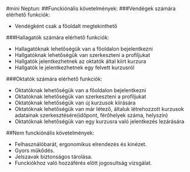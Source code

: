 ﻿#mini Neptun:
##Funckiónális követelmények:
###Vendégek számára elérhető funkciók:
 * Vendégként csak a főoldalt megtekinthető

###Hallagatók számára elérhető funkciók:
 * Hallagatóknak lehetőségük van a főoldalon bejelentkezni
 * Hallgatóknak lehetőségük van szerkeszteni a profiljukat
 * Hallgatók jelentkezhetnek az oktatók által kiírt kurzura
 * Hallgatók le jelentkezhetnek egy felvett kurzusról
 
###Oktatók számára elérhető funkciók:
 * Oktatóknak lehetőségük van a főoldalon bejelentkezni
 * Oktatóknak lehetőségük van szerkeszteni a profiljukat
 * Oktatóknak lehetőségük van új kurzusok kiírására
 * Oktatóknak lehetőségük van már létező, általuk létrehozzott kurzusok adatainak szerkesztésére(időpont, férőhelyek száma, helyszín)
 * Oktatóknak lehetőségük van egy kurzusra való jelentkezés lezárására
			
			
##Nem funckiónális követelmények:
 * Felhasználóbarát, ergonomikus elrendezés és kinézet.
 * Gyors műkődés.
 * Jelszavak biztonságos tárolása.
 * Funckiókhoz való hozzáférés elött jogosultság vizsgálat.